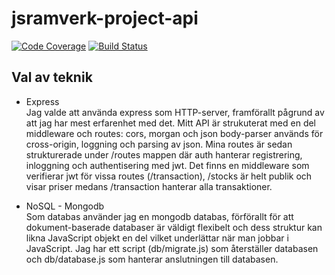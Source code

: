 # jsramverk-project-api

[![Code Coverage](https://scrutinizer-ci.com/g/Toddez/jsramverk-project-api/badges/coverage.png?b=main)](https://scrutinizer-ci.com/g/Toddez/jsramverk-project-api/?branch=main)
[![Build Status](https://scrutinizer-ci.com/g/Toddez/jsramverk-project-api/badges/build.png?b=main)](https://scrutinizer-ci.com/g/Toddez/jsramverk-project-api/build-status/main)

## Val av teknik
- Express  
Jag valde att använda express som HTTP-server, framförallt pågrund av att jag har mest erfarenhet med det. Mitt API är strukuterat med en del middleware och routes: cors, morgan och json body-parser används för cross-origin, loggning och parsing av json. Mina routes är sedan strukturerade under /routes mappen där auth hanterar registrering, inloggning och authentisering med jwt. Det finns en middleware som verifierar jwt för vissa routes (/transaction), /stocks är helt publik och visar priser medans /transaction hanterar alla transaktioner.

- NoSQL - Mongodb  
Som databas använder jag en mongodb databas, förförallt för att dokument-baserade databaser är väldigt flexibelt och dess struktur kan likna JavaScript objekt en del vilket underlättar när man jobbar i JavaScript. Jag har ett script (db/migrate.js) som återställer databasen och db/database.js som hanterar anslutningen till databasen.
